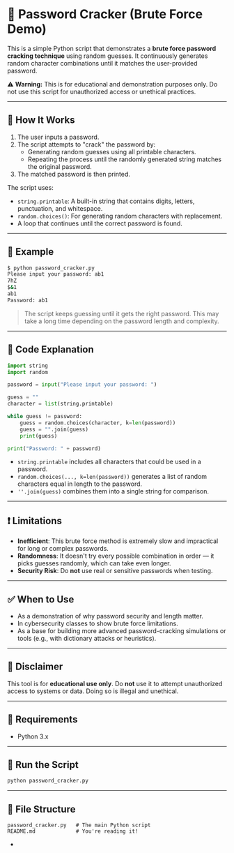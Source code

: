 
# 🔐 Password Cracker (Brute Force Demo)

This is a simple Python script that demonstrates a **brute force password cracking technique** using random guesses. It continuously generates random character combinations until it matches the user-provided password.

⚠️ **Warning:** This is for educational and demonstration purposes only. Do not use this script for unauthorized access or unethical practices.

---

## 📜 How It Works

1. The user inputs a password.
2. The script attempts to "crack" the password by:
   - Generating random guesses using all printable characters.
   - Repeating the process until the randomly generated string matches the original password.
3. The matched password is then printed.

The script uses:
- `string.printable`: A built-in string that contains digits, letters, punctuation, and whitespace.
- `random.choices()`: For generating random characters with replacement.
- A loop that continues until the correct password is found.

---

## 🧪 Example

```bash
$ python password_cracker.py
Please input your password: ab1
7hZ
$&1
ab1
Password: ab1
````

> The script keeps guessing until it gets the right password. This may take a long time depending on the password length and complexity.

---

## 📝 Code Explanation

```python
import string
import random

password = input("Please input your password: ")

guess = ""
character = list(string.printable)

while guess != password:
    guess = random.choices(character, k=len(password))
    guess = "".join(guess)
    print(guess)

print("Password: " + password)
```

* `string.printable` includes all characters that could be used in a password.
* `random.choices(..., k=len(password))` generates a list of random characters equal in length to the password.
* `''.join(guess)` combines them into a single string for comparison.

---

## ❗ Limitations

* **Inefficient**: This brute force method is extremely slow and impractical for long or complex passwords.
* **Randomness**: It doesn't try every possible combination in order — it picks guesses randomly, which can take even longer.
* **Security Risk**: Do **not** use real or sensitive passwords when testing.

---

## ✅ When to Use

* As a demonstration of why password security and length matter.
* In cybersecurity classes to show brute force limitations.
* As a base for building more advanced password-cracking simulations or tools (e.g., with dictionary attacks or heuristics).

---

## 📌 Disclaimer

This tool is for **educational use only**. Do **not** use it to attempt unauthorized access to systems or data. Doing so is illegal and unethical.

---

## 🔧 Requirements

* Python 3.x

---

## 🚀 Run the Script

```bash
python password_cracker.py
```

---

## 📂 File Structure

```
password_cracker.py   # The main Python script
README.md             # You're reading it!
```

-
